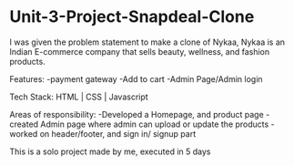 # Unit-3-Project-Snapdeal-Clone

<p> 
  I was given the problem statement to make a clone of Nykaa, Nykaa is an Indian E-commerce company that sells beauty, wellness, and fashion products.

Features:
-payment gateway
-Add to cart
-Admin Page/Admin login

Tech Stack: HTML | CSS | Javascript 

Areas of responsibility:
-Developed a Homepage, and product page
-created Admin page where admin can upload or update the products 
-worked on header/footer, and sign in/ signup part

This is a solo project made by me, executed in 5 days

</p>
